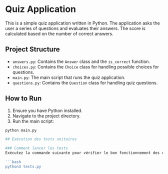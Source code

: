# Quiz Application

This is a simple quiz application written in Python. The application asks the user a series of questions and evaluates their answers. The score is calculated based on the number of correct answers.

## Project Structure

- `answers.py`: Contains the `Answer` class and the `is_correct` function.
- `choices.py`: Contains the `Choice` class for handling possible choices for questions.
- `main.py`: The main script that runs the quiz application.
- `questions.py`: Contains the `Question` class for handling quiz questions.

## How to Run

1. Ensure you have Python installed.
2. Navigate to the project directory.
3. Run the main script:

```sh
python main.py

## Exécution des tests unitaires

### Comment lancer les tests
Exécutez la commande suivante pour vérifier le bon fonctionnement des calculs d'entropie et de classification des mots de passe :

```bash
python3 tests.py
```
